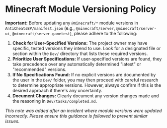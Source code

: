 # Minecraft Module Versioning Policy

**Important:** Before updating any `@minecraft/*` module versions in `AntiCheatsBP/manifest.json` (e.g., `@minecraft/server`, `@minecraft/server-ui`, `@minecraft/server-gametest`), please adhere to the following:

1. **Check for User-Specified Versions:** The project owner may have specific, tested versions they intend to use. Look for a designated file or section within the `Dev/` directory that lists these required versions.
2. **Prioritize User Specifications:** If user-specified versions are found, they take precedence over any automatically determined "latest" or "recommended" versions.
3. **If No Specifications Found:** If no explicit versions are documented by the user in the `Dev/` folder, you may then proceed with careful research to determine appropriate versions. However, always confirm if this is the desired approach if there's any uncertainty.
4. **Document Changes:** Clearly document any version changes made and the reasoning in `Dev/tasks/completed.md`.

*This note was added after an incident where module versions were updated incorrectly. Please ensure this guidance is followed to prevent similar issues.*
